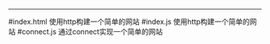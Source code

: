 ------------------------
#index.html   使用http构建一个简单的网站
#index.js     使用http构建一个简单的网站
#connect.js   通过connect实现一个简单的网站

